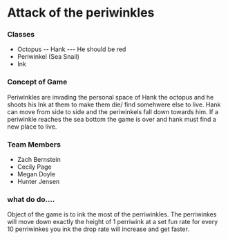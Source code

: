 # Attack of the periwinkles

### Classes
* Octopus -- Hank --- He should be red
* Periwinkel (Sea Snail) 
* Ink

### Concept of Game
Periwinkles are invading the personal space of Hank the octopus 
and he shoots his Ink at them to make them die/ find somehwere else to live. 
Hank can move from side to side and the periwinkels fall down towards him. If a periwinkle reaches the 
sea bottom the game is over and hank must find a new place to live. 


### Team Members 
* Zach Bernstein 
* Cecily Page
* Megan Doyle 
* Hunter Jensen










### what do do....
Object of the game is to ink the most of the perriwinkles.
The perriwinkes will move down exactly the height of 1 perriwink at a set fun rate
for every 10 perriwinkes you ink the drop rate will increase and get faster.